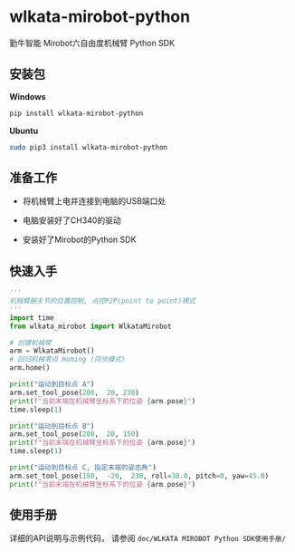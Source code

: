 # wlkata-mirobot-python 
勤牛智能 Mirobot六自由度机械臂 Python SDK

## 安装包

**Windows**
```bash
pip install wlkata-mirobot-python
```

**Ubuntu**
```bash
sudo pip3 install wlkata-mirobot-python
```

## 准备工作

* 将机械臂上电并连接到电脑的USB端口处

* 电脑安装好了CH340的驱动

* 安装好了Mirobot的Python SDK

  

## 快速入手

```python
'''
机械臂腕关节的位置控制, 点控P2P(point to point)模式
'''
import time
from wlkata_mirobot import WlkataMirobot

# 创建机械臂 
arm = WlkataMirobot()
# 回归机械零点 Homing (同步模式)
arm.home()

print("运动到目标点 A")
arm.set_tool_pose(200,  20, 230)
print(f"当前末端在机械臂坐标系下的位姿 {arm.pose}")
time.sleep(1)

print("运动到目标点 B")
arm.set_tool_pose(200,  20, 150)
print(f"当前末端在机械臂坐标系下的位姿 {arm.pose}")
time.sleep(1)

print("运动到目标点 C, 指定末端的姿态角")
arm.set_tool_pose(150,  -20,  230, roll=30.0, pitch=0, yaw=45.0)
print(f"当前末端在机械臂坐标系下的位姿 {arm.pose}")
```

## 使用手册

详细的API说明与示例代码， 请参阅 `doc/WLKATA MIROBOT Python SDK使用手册/`


